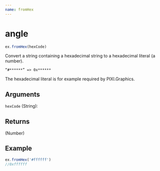 ```yaml
---
name: fromHex
---
```


# angle

```js
ex.fromHex(hexCode)
```

Convert a string containing a hexadecimal string to a hexadecimal literal (a number).

`“#******” => 0x******`

The hexadecimal literal is for example required by PIXI.Graphics.

## Arguments

`hexCode` (String):

## Returns

(Number)

## Example

```js
ex.fromHex('#ffffff')
//0xffffff
```
